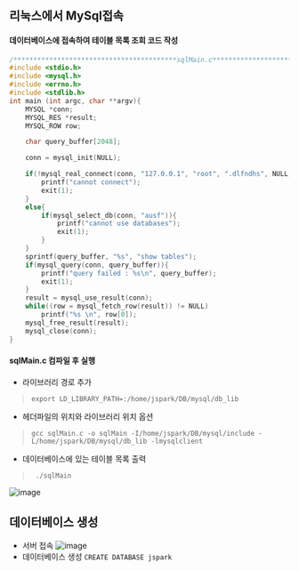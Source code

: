 ## 리눅스에서 MySql접속
#### 데이터베이스에 접속하여 테이블 목록 조회 코드 작성
```c
/*****************************************sqlMain.c******************************************/
#include <stdio.h>
#include <mysql.h>
#include <errno.h>
#include <stdlib.h>
int main (int argc, char **argv){
    MYSQL *conn;
    MYSQL_RES *result;
    MYSQL_ROW row;

    char query_buffer[2048];

    conn = mysql_init(NULL);

    if(!mysql_real_connect(conn, "127.0.0.1", "root", ".dlfndhs", NULL, 0, NULL, 0)){
        printf("cannot connect");
        exit(1);
    }
    else{
        if(mysql_select_db(conn, "ausf")){  
            printf("cannot use databases");
            exit(1);
        }
    }
    sprintf(query_buffer, "%s", "show tables");
    if(mysql_query(conn, query_buffer)){
        printf("query failed : %s\n", query_buffer);
        exit(1);
    }
    result = mysql_use_result(conn);
    while((row = mysql_fetch_row(result)) != NULL)
        printf("%s \n", row[0]);
    mysql_free_result(result);
    mysql_close(conn);
}
```
#### sqlMain.c 컴파일 후 실행
* 라이브러리 경로 추가

> ``
>   export LD_LIBRARY_PATH=:/home/jspark/DB/mysql/db_lib        
>   ``
  
* 헤더파일의 위치와 라이브러리 위치 옵션

> ``
>   gcc sqlMain.c -o sqlMain -I/home/jspark/DB/mysql/include -L/home/jspark/DB/mysql/db_lib -lmysqlclient   
> ``

* 데이터베이스에 있는 테이블 목록 출력

> `` 
> ./sqlMain
> `` 

![image](https://user-images.githubusercontent.com/64197428/126729215-f4fec428-f2e8-472c-8cae-b31478d66368.png)
  
## 데이터베이스 생성
* 서버 접속
![image](https://user-images.githubusercontent.com/64197428/126732230-c7d1eeb9-0e5b-47f6-a5f0-4312e48fd2d1.png)
* 데이터베이스 생성
``
 CREATE DATABASE jspark
 ``
 

